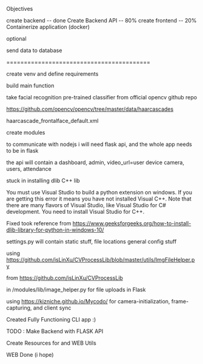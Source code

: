 Objectives

create backend  -- done
Create Backend API -- 80%
create frontend  -- 20%
Containerize application (docker)

optional 

send data to database

=========================================

create venv and define requirements

build main function 

take facial recognition pre-trained classifier from official opencv github repo

https://github.com/opencv/opencv/tree/master/data/haarcascades

haarcascade_frontalface_default.xml

create modules

to communicate with nodejs i will need flask api, and the whole app needs to be in flask 

the api will contain a dashboard, admin, video_url=user device camera, users, attendance


stuck in installing dlib C++ lib

  You must use Visual Studio to build a python extension on windows.  If you
        are getting this error it means you have not installed Visual C++.  Note
        that there are many flavors of Visual Studio, like Visual Studio for C#
        development.  You need to install Visual Studio for C++.

Fixed
took reference from https://www.geeksforgeeks.org/how-to-install-dlib-library-for-python-in-windows-10/

settings.py will contain static stuff, file locations general config stuff

using https://github.com/isLinXu/CVProcessLib/blob/master/utils/ImgFileHelper.py

from https://github.com/isLinXu/CVProcessLib

in /modules/lib/image_helper.py for file uploads in Flask

using https://kizniche.github.io/Mycodo/
for camera-initialization, frame-capturing, and client sync

Created Fully Functioning CLI app :)

TODO : Make Backend with FLASK API 

Create Resources for and WEB Utils

WEB Done (i hope)
